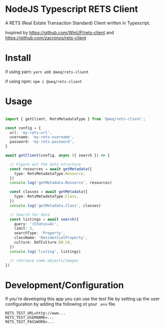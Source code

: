 # NodeJS Typescript RETS Client

A RETS (Real Estate Transaction Standard) Client written in Typescript.

Inspired by <https://github.com/WinUP/rets-client> and <https://github.com/zacronos/rets-client>

# Install

if using yarn: ```yarn add @aeq/rets-client```

if using npm: ```npm i @aeq/rets-client```

# Usage

```typescript

import { getClient, RetsMetadataType } from '@aeq/rets-client';

const config = {
  url: 'my-rets-url',
  username: 'my-rets-username',
  password: 'my-rets-password',
}

await getClient(config, async ({ search }) => {

  // Figure out the data structure
  const resources = await getMetadata({
    type: RetsMetadataType.Resource,
  })
  console.log('getMetadata.Resource', resources)

  const classes = await getMetadata({
    type: RetsMetadataType.Class,
  })
  console.log('getMetadata.Class', classes)

  // Search for data
  const listings = await search({
    query: '(Status=A)',
    limit: 5,
    searchType: 'Property',
    className: 'ResidentialProperty',
    culture: DdfCulture.EN_CA,
  })
  console.log('listing', listings)

  // retrieve some objects/images
})


```

# Development/Configuration

If you're developing this app you can use the test file by setting up the user configuration by adding the following ot your ```.env``` file.

```env
RETS_TEST_URL=http://www...
RETS_TEST_USERNAME=...
RETS_TEST_PASSWORD=...
```
